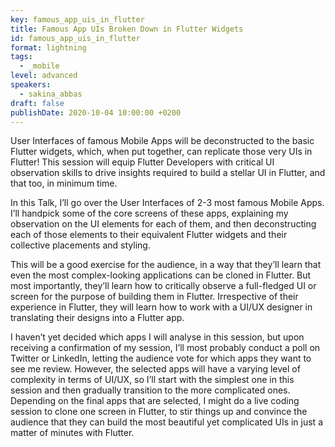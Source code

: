 ```yaml
---
key: famous_app_uis_in_flutter
title: Famous App UIs Broken Down in Flutter Widgets
id: famous_app_uis_in_flutter
format: lightning
tags:
  - _mobile
level: advanced
speakers:
  - sakina_abbas
draft: false
publishDate: 2020-10-04 10:00:00 +0200
---
```


User Interfaces of famous Mobile Apps will be deconstructed to the basic Flutter widgets, which, when put together, can replicate those very UIs in Flutter! This session will equip Flutter Developers with critical UI observation skills to drive insights required to build a stellar UI in Flutter, and that too, in minimum time.

In this Talk, I’ll go over the User Interfaces of 2-3 most famous Mobile Apps. I’ll handpick some of the core screens of these apps, explaining my observation on the UI elements for each of them, and then deconstructing each of those elements to their equivalent Flutter widgets and their collective placements and styling.

This will be a good exercise for the audience, in a way that they’ll learn that even the most complex-looking applications can be cloned in Flutter. But most importantly, they’ll learn how to critically observe a full-fledged UI or screen for the purpose of building them in Flutter. Irrespective of their experience in Flutter, they will learn how to work with a UI/UX designer in translating their designs into a Flutter app.

I haven’t yet decided which apps I will analyse in this session, but upon receiving a confirmation of my session, I’ll most probably conduct a poll on Twitter or LinkedIn, letting the audience vote for which apps they want to see me review. However, the selected apps will have a varying level of complexity in terms of UI/UX, so I’ll start with the simplest one in this session and then gradually transition to the more complicated ones. Depending on the final apps that are selected, I might do a live coding session to clone one screen in Flutter, to stir things up and convince the audience that they can build the most beautiful yet complicated UIs in just a matter of minutes with Flutter.